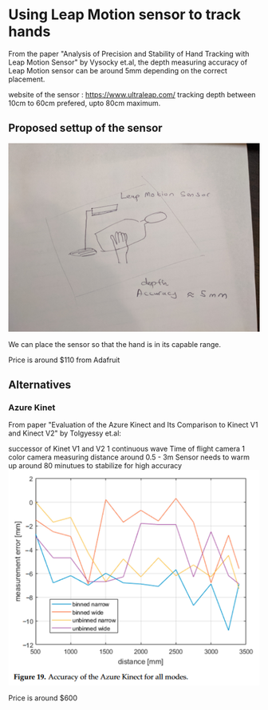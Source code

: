 # Using Leap Motion sensor to track hands

From the paper 
"Analysis of Precision and Stability of Hand Tracking with Leap Motion Sensor" by Vysocky et.al,
the depth measuring accuracy of Leap Motion sensor can be around 5mm depending on the correct placement.

website of the sensor : https://www.ultraleap.com/
tracking depth between 10cm to 60cm prefered, upto 80cm maximum. 
 

## Proposed settup of the sensor 
![Alt text](settup.jpg "desktop matches")

We can place the sensor so that the hand is in its capable range. 

Price is around $110 from Adafruit

## Alternatives 
### Azure Kinet 
From paper
"Evaluation of the Azure Kinect and Its Comparison to Kinect V1
and Kinect V2" by Tolgyessy et.al:

successor of Kinet V1 and V2
1 continuous wave Time of flight camera
1 color camera
measuring distance around 0.5 - 3m
Sensor needs to warm up around 80 minutues to stabilize for high accuracy
![Alt text](Azure_kinet_acc.PNG "Accuracy of Azure kinet sensor")

Price is around $600







 



